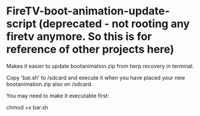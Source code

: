 # FireTV-boot-animation-update-script (deprecated - not rooting any firetv anymore. So this is for reference of other projects here)

Makes it easier to update bootanimation.zip from twrp recovery in terminal.


Copy 'bar.sh' to /sdcard and execute it when you have placed your new
bootanimation.zip also on /sdcard.

You may need to make it executable first:

chmod +x bar.sh
